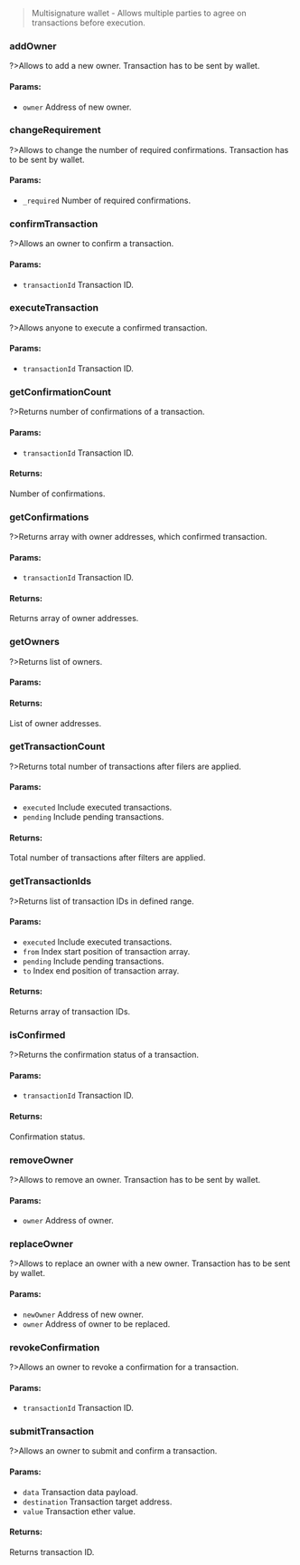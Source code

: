 >Multisignature wallet - Allows multiple parties to agree on transactions before execution.  
### addOwner  
?>Allows to add a new owner. Transaction has to be sent by wallet.  
#### Params:  

- `owner` Address of new owner.  

### changeRequirement  
?>Allows to change the number of required confirmations. Transaction has to be sent by wallet.  
#### Params:  

- `_required` Number of required confirmations.  

### confirmTransaction  
?>Allows an owner to confirm a transaction.  
#### Params:  

- `transactionId` Transaction ID.  

### executeTransaction  
?>Allows anyone to execute a confirmed transaction.  
#### Params:  

- `transactionId` Transaction ID.  

### getConfirmationCount  
?>Returns number of confirmations of a transaction.  
#### Params:  

- `transactionId` Transaction ID.  

#### Returns:  
Number of confirmations.  

### getConfirmations  
?>Returns array with owner addresses, which confirmed transaction.  
#### Params:  

- `transactionId` Transaction ID.  

#### Returns:  
Returns array of owner addresses.  

### getOwners  
?>Returns list of owners.  
#### Params:  


#### Returns:  
List of owner addresses.  

### getTransactionCount  
?>Returns total number of transactions after filers are applied.  
#### Params:  

- `executed` Include executed transactions.  
- `pending` Include pending transactions.  

#### Returns:  
Total number of transactions after filters are applied.  

### getTransactionIds  
?>Returns list of transaction IDs in defined range.  
#### Params:  

- `executed` Include executed transactions.  
- `from` Index start position of transaction array.  
- `pending` Include pending transactions.  
- `to` Index end position of transaction array.  

#### Returns:  
Returns array of transaction IDs.  

### isConfirmed  
?>Returns the confirmation status of a transaction.  
#### Params:  

- `transactionId` Transaction ID.  

#### Returns:  
Confirmation status.  

### removeOwner  
?>Allows to remove an owner. Transaction has to be sent by wallet.  
#### Params:  

- `owner` Address of owner.  

### replaceOwner  
?>Allows to replace an owner with a new owner. Transaction has to be sent by wallet.  
#### Params:  

- `newOwner` Address of new owner.  
- `owner` Address of owner to be replaced.  

### revokeConfirmation  
?>Allows an owner to revoke a confirmation for a transaction.  
#### Params:  

- `transactionId` Transaction ID.  

### submitTransaction  
?>Allows an owner to submit and confirm a transaction.  
#### Params:  

- `data` Transaction data payload.  
- `destination` Transaction target address.  
- `value` Transaction ether value.  

#### Returns:  
Returns transaction ID.  

